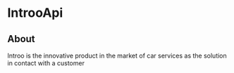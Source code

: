 # IntrooApi
## About
Introo is the innovative product in the market of car services as the solution in contact with a customer
